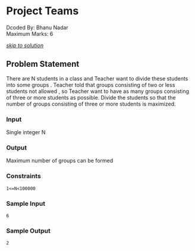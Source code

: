 # Project Teams
Dcoded By: Bhanu Nadar \
Maximum Marks: 6

[*skip to solution*](https://github.com/onodnawij/Dcoder-Challenges-Write-Ups/blob/master/Easy/Project%20Teams/solution.md)

## Problem Statement
There are N students in a class and Teacher want to divide these students into some groups . Teacher told  that groups consisting of two or less students not allowed , so Teacher want to have as many groups consisting of three or more students as possible. Divide the students so that the number of groups consisting of three or more students is maximized.

### Input
Single integer N

### Output
Maximum number of groups can be formed

### Constraints
```
1<=N<100000
```

### Sample Input
```
6
```
### Sample Output
```
2
```